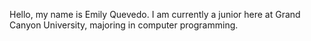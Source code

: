 Hello, my name is Emily Quevedo. I am currently a junior here at Grand Canyon University, majoring in computer programming.

